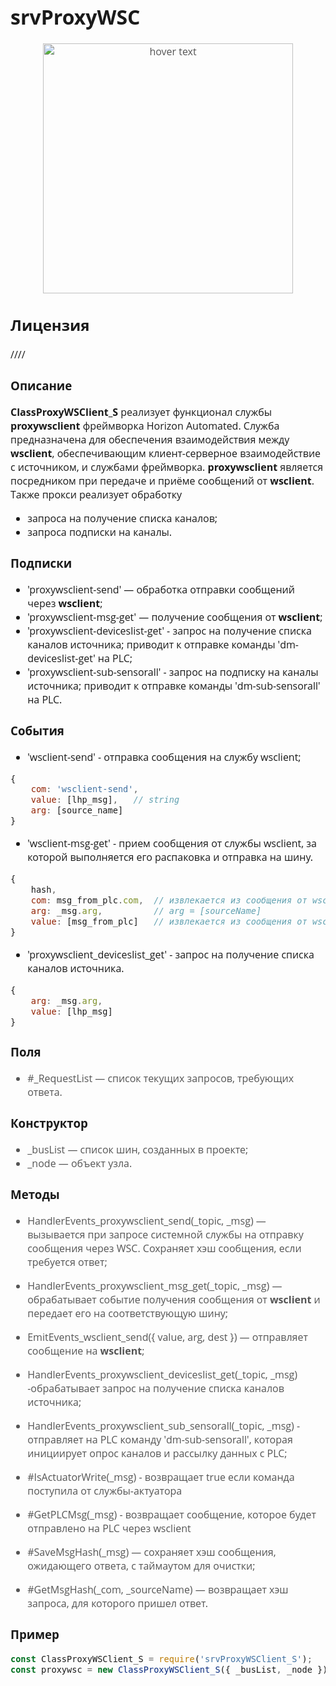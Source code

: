 <div style="font-family: 'Open Sans', sans-serif; font-size: 16px">

# srvProxyWSC

<div style="color: #555">
<p align="center">
<img src="./res/logo.png" width="400" title="hover text">
</p>
</div>

## Лицензия
////

### Описание
**ClassProxyWSClient_S** реализует функционал службы **proxywsclient** фреймворка Horizon Automated. 
Служба предназначена для обеспечения взаимодействия между **wsclient**, обеспечивающим клиент-серверное взаимодействие с источником, и службами фреймворка. 
**proxywsclient** является посредником при передаче и приёме сообщений от **wsclient**. Также прокси реализует обработку 
- запроса на получение списка каналов;
- запроса подписки на каналы. 

### Подписки
- 'proxywsclient-send' — обработка отправки сообщений через **wsclient**;
- 'proxywsclient-msg-get' — получение сообщения от **wsclient**;
- 'proxywsclient-deviceslist-get' - запрос на получение списка каналов источника; приводит к отправке команды 'dm-deviceslist-get' на PLC; 
- 'proxywsclient-sub-sensorall' - запрос на подписку на каналы источника; приводит к отправке команды 'dm-sub-sensorall' на PLC. 

### События
- 'wsclient-send' - отправка сообщения на службу wsclient;
```js
{ 
    com: 'wsclient-send',
    value: [lhp_msg],   // string
    arg: [source_name] 
}
```
- 'wsclient-msg-get' - прием сообщения от службы wsclient, за которой выполняется его распаковка и отправка на шину.
```js
{ 
    hash,
    com: msg_from_plc.com,  // извлекается из сообщения от wsclient
    arg: _msg.arg,          // arg = [sourceName] 
    value: [msg_from_plc]   // извлекается из сообщения от wsclient
}
```

- 'proxywsclient_deviceslist_get' - запрос на получение списка каналов источника.
```js
{ 
    arg: _msg.arg,  
    value: [lhp_msg]   
}
```

### Поля
<div style="color: #555">

- #_RequestList — список текущих запросов, требующих ответа.

</div>

### Конструктор
<div style="color: #555">

- _busList — список шин, созданных в проекте;
- _node — объект узла.

</div>

### Методы

<div style="color: #555">

- HandlerEvents_proxywsclient_send(_topic, _msg) — вызывается при запросе системной службы на отправку сообщения через WSC. Сохраняет хэш сообщения, если требуется ответ;
  
- HandlerEvents_proxywsclient_msg_get(_topic, _msg) — обрабатывает событие получения сообщения от **wsclient** и передает его на соответствующую шину;

- EmitEvents_wsclient_send({ value, arg, dest }) — отправляет сообщение на **wsclient**;

- HandlerEvents_proxywsclient_deviceslist_get(_topic, _msg) -обрабатывает запрос на получение списка каналов источника;

- HandlerEvents_proxywsclient_sub_sensorall(_topic, _msg) - 
отправляет на PLC команду 'dm-sub-sensorall', которая инициирует опрос каналов и рассылку данных с PLC;

- #IsActuatorWrite(_msg) - возвращает true если команда поступила от службы-актуатора

- #GetPLCMsg(_msg) - возвращает сообщение, которое будет отправлено на PLC через wsclient

- #SaveMsgHash(_msg) — сохраняет хэш сообщения, ожидающего ответа, с таймаутом для очистки;

- #GetMsgHash(_com, _sourceName) — возвращает хэш запроса, для которого пришел ответ.

</div>

### Пример
```js
const ClassProxyWSClient_S = require('srvProxyWSClient_S');
const proxywsc = new ClassProxyWSClient_S({ _busList, _node });
```

</div>

